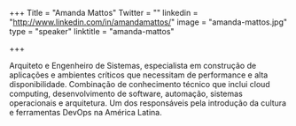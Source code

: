 +++
Title = "Amanda Mattos"
Twitter = ""
linkedin = "http://www.linkedin.com/in/amandamattos/"
image = "amanda-mattos.jpg"
type = "speaker"
linktitle = "amanda-mattos"

+++

Arquiteto e Engenheiro de Sistemas, especialista em construção de aplicações e ambientes críticos que necessitam de performance e alta disponibilidade. Combinação de conhecimento técnico que inclui cloud computing, desenvolvimento de software, automação, sistemas operacionais e arquitetura. Um dos responsáveis pela introdução da cultura e ferramentas DevOps na América Latina.